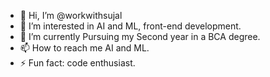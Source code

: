 - 👋 Hi, I’m @workwithsujal
- 👀 I’m interested in AI and ML, front-end development.
- 🌱 I’m currently Pursuing my Second year  in a BCA degree.
- 📫 How to reach me AI and ML. 
- ⚡ Fun fact: code enthusiast.

<!---
workwithsujal/workwithsujal is a ✨ special ✨ repository because its `README.md` (this file) appears on your GitHub profile.
You can click the Preview link to take a look at your changes.
--->
